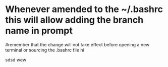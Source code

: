 # Whenever amended to the ~/.bashrc this will allow adding the branch name in prompt
#remember that the change will not take effect before opening a new terminal or sourcing the .bashrc file
hi

sdsd
wew
